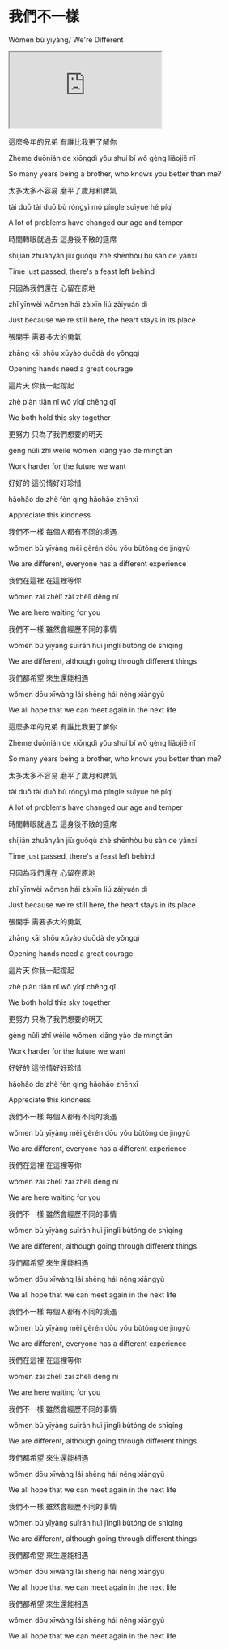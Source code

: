 #  我們不一樣

Wǒmen bù yīyàng/ We're Different

<div class="video-container">
  <iframe 
  src="https://www.youtube.com/embed/RKWGxg9saiE"
  allowfullscreen="allowfullscreen">
  </iframe>
</div>



這麼多年的兄弟 有誰比我更了解你

Zhème duōnián de xiōngdì yǒu shuí bǐ wǒ gèng liǎojiě nǐ

So many years being a brother, who knows you better than me?


太多太多不容易 磨平了歲月和脾氣

tài duō tài duō bù róngyì mó píngle suìyuè hé píqì

A lot of problems have changed our age and temper


時間轉眼就過去 這身後不散的筵席

shíjiān zhuǎnyǎn jiù guòqù zhè shēnhòu bú sàn de yánxí

Time just passed, there's a feast left behind


只因為我們還在 心留在原地

zhǐ yīnwèi wǒmen hái zàixīn liú zàiyuán dì

Just because we're still here, the heart stays in its place


張開手 需要多大的勇氣

zhāng kāi shǒu xūyào duōdà de yǒngqì

Opening hands need a great courage


這片天 你我一起撐起

zhè piàn tiān nǐ wǒ yīqǐ chēng qǐ

We both hold this sky together


更努力 只為了我們想要的明天

gèng nǔlì zhǐ wèile wǒmen xiǎng yào de míngtiān

Work harder for the future we want


好好的 這份情好好珍惜

hǎohǎo de zhè fèn qíng hǎohǎo zhēnxī

Appreciate this kindness


我們不一樣 每個人都有不同的境遇

wǒmen bù yīyàng měi gèrén dōu yǒu bùtóng de jìngyù

We are different, everyone has a different experience


我們在這裡 在這裡等你

wǒmen zài zhèlǐ zài zhèlǐ děng nǐ

We are here waiting for you


我們不一樣 雖然會經歷不同的事情

wǒmen bù yīyàng suīrán huì jīnglì bùtóng de shìqíng

We are different, although going through different things


我們都希望 來生還能相遇

wǒmen dōu xīwàng lái shēng hái néng xiāngyù

We all hope that we can meet again in the next life


這麼多年的兄弟 有誰比我更了解你

Zhème duōnián de xiōngdì yǒu shuí bǐ wǒ gèng liǎojiě nǐ

So many years being a brother, who knows you better than me?


太多太多不容易 磨平了歲月和脾氣

tài duō tài duō bù róngyì mó píngle suìyuè hé píqì

A lot of problems have changed our age and temper


時間轉眼就過去 這身後不散的筵席

shíjiān zhuǎnyǎn jiù guòqù zhè shēnhòu bú sàn de yánxí

Time just passed, there's a feast left behind


只因為我們還在 心留在原地

zhǐ yīnwèi wǒmen hái zàixīn liú zàiyuán dì

Just because we're still here, the heart stays in its place


張開手 需要多大的勇氣

zhāng kāi shǒu xūyào duōdà de yǒngqì

Opening hands need a great courage


這片天 你我一起撐起

zhè piàn tiān nǐ wǒ yīqǐ chēng qǐ

We both hold this sky together


更努力 只為了我們想要的明天

gèng nǔlì zhǐ wèile wǒmen xiǎng yào de míngtiān

Work harder for the future we want


好好的 這份情好好珍惜

hǎohǎo de zhè fèn qíng hǎohǎo zhēnxī

Appreciate this kindness


我們不一樣 每個人都有不同的境遇

wǒmen bù yīyàng měi gèrén dōu yǒu bùtóng de jìngyù

We are different, everyone has a different experience


我們在這裡 在這裡等你

wǒmen zài zhèlǐ zài zhèlǐ děng nǐ

We are here waiting for you


我們不一樣 雖然會經歷不同的事情

wǒmen bù yīyàng suīrán huì jīnglì bùtóng de shìqíng

We are different, although going through different things


我們都希望 來生還能相遇

wǒmen dōu xīwàng lái shēng hái néng xiāngyù

We all hope that we can meet again in the next life


我們不一樣 每個人都有不同的境遇

wǒmen bù yīyàng měi gèrén dōu yǒu bùtóng de jìngyù

We are different, everyone has a different experience


我們在這裡 在這裡等你

wǒmen zài zhèlǐ zài zhèlǐ děng nǐ

We are here waiting for you


我們不一樣 雖然會經歷不同的事情

wǒmen bù yīyàng suīrán huì jīnglì bùtóng de shìqíng

We are different, although going through different things


我們都希望 來生還能相遇

wǒmen dōu xīwàng lái shēng hái néng xiāngyù

We all hope that we can meet again in the next life


我們不一樣 雖然會經歷不同的事情

wǒmen bù yīyàng suīrán huì jīnglì bùtóng de shìqíng

We are different, although going through different things


我們都希望 來生還能相遇

wǒmen dōu xīwàng lái shēng hái néng xiāngyù

We all hope that we can meet again in the next life


我們都希望 來生還能相遇

wǒmen dōu xīwàng lái shēng hái néng xiāngyù

We all hope that we can meet again in the next life
